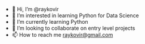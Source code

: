 - 👋 Hi, I’m @raykovir
- 👀 I’m interested in learning Python for Data Science
- 🌱 I’m currently learning Python
- 💞️ I’m looking to collaborate on entry level projects
- 📫 How to reach me raykovir@gmail.com
